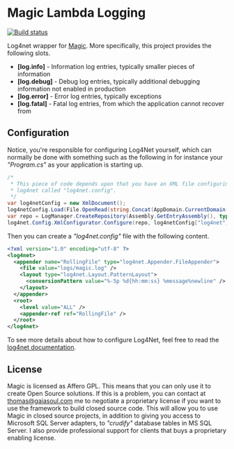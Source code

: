 
# Magic Lambda Logging

[![Build status](https://travis-ci.org/polterguy/magic.lambda.logging.svg?master)](https://travis-ci.org/polterguy/magic.lambda.logging)

Log4net wrapper for [Magic](https://github.com/polterguy/magic). More specifically, this project provides the following slots.

* __[log.info]__ - Information log entries, typically smaller pieces of information
* __[log.debug]__ - Debug log entries, typically additional debugging information not enabled in production
* __[log.error]__ - Error log entries, typically exceptions
* __[log.fatal]__ - Fatal log entries, from which the application cannot recover from

## Configuration

Notice, you're responsible for configuring Log4Net yourself, which can normally be done with something such as the following
in for instance your _"Program.cs"_ as your application is starting up.

```csharp
/*
 * This piece of code depends upon that you have an XML file configuring
 * log4net called "log4net.config".
 */
var log4netConfig = new XmlDocument();
log4netConfig.Load(File.OpenRead(string.Concat(AppDomain.CurrentDomain.BaseDirectory, "log4net.config")));
var repo = LogManager.CreateRepository(Assembly.GetEntryAssembly(), typeof(log4net.Repository.Hierarchy.Hierarchy));
log4net.Config.XmlConfigurator.Configure(repo, log4netConfig["log4net"]);
```

Then you can create a _"log4net.config"_ file with the following content.

```xml
<?xml version="1.0" encoding="utf-8" ?>
<log4net>
  <appender name="RollingFile" type="log4net.Appender.FileAppender">
    <file value="logs/magic.log" />
    <layout type="log4net.Layout.PatternLayout">
      <conversionPattern value="%-5p %d{hh:mm:ss} %message%newline" />
    </layout>
  </appender>
  <root>
    <level value="ALL" />
    <appender-ref ref="RollingFile" />
  </root>
</log4net>
```

To see more details about how to configure Log4Net, feel free to 
read the [log4net documentation](https://logging.apache.org/log4net/release/features.html).

## License

Magic is licensed as Affero GPL. This means that you can only use it to create Open Source solutions.
If this is a problem, you can contact at thomas@gaiasoul.com me to negotiate a proprietary license if
you want to use the framework to build closed source code. This will allow you to use Magic in closed
source projects, in addition to giving you access to Microsoft SQL Server adapters, to _"crudify"_
database tables in MS SQL Server. I also provide professional support for clients that buys a
proprietary enabling license.
